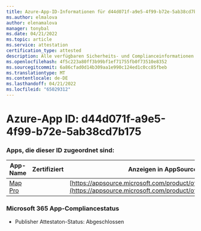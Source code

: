 ```yaml
---
title: Azure-App-ID-Informationen für d44d071f-a9e5-4f99-b72e-5ab38cd7b175
ms.author: elmalova
author: elenamalova
manager: tonybal
ms.date: 04/21/2022
ms.topic: article
ms.service: attestation
certification_type: attested
description: Alle verfügbaren Sicherheits- und Complianceinformationen für d44d071f-a9e5-4f99-b72e-5ab38cd7b175.
ms.openlocfilehash: 4f5c223a80ff3b99bf1ef71755fb0f73510e8352
ms.sourcegitcommit: 6a86cfad0d14b309aa1e990c124ed1c0cc85fbeb
ms.translationtype: MT
ms.contentlocale: de-DE
ms.lasthandoff: 04/21/2022
ms.locfileid: "65029312"
---
```

# <a name="azure-app-id-d44d071f-a9e5-4f99-b72e-5ab38cd7b175"></a>Azure-App ID: d44d071f-a9e5-4f99-b72e-5ab38cd7b175


### <a name="apps-associated-with-this-id"></a>Apps, die dieser ID zugeordnet sind:
| **App-Name** | **Zertifiziert** | **Anzeigen in AppSource** |
|--------------|---------------|-----------------------|
| [Map Pro](../forward/WA200003434.md) |  | [https://appsource.microsoft.com/product/office/WA200003434](https://appsource.microsoft.com/product/office/WA200003434) |

### <a name="microsoft-365-app-compliance-status"></a>Microsoft 365 App-Compliancestatus
- Publisher Attestaton-Status: Abgeschlossen

